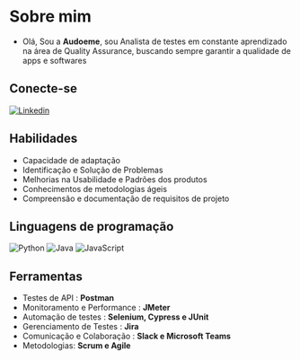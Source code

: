 # Sobre mim

- Olá, Sou a **Audoeme**, sou Analista de testes em constante aprendizado na área de Quality Assurance, buscando sempre garantir a qualidade de apps e softwares

## Conecte-se
[![Linkedin](https://img.shields.io/badge/LinkedIn-000?style=for-the-badge&logo=linkedin&logoColor=0E76A8)](https://www.linkedin.com/in/audoeme/)

## Habilidades
- Capacidade de adaptação
- Identificação e Solução de Problemas
- Melhorias na Usabilidade e Padrões dos produtos
- Conhecimentos de metodologias ágeis
- Compreensão e documentação de requisitos de projeto

## Linguagens de programação

![Python](https://img.shields.io/badge/Python-000?style=for-the-badge&logo=python)
![Java](https://img.shields.io/badge/Java-000?style=for-the-badge&logo=java)
![JavaScript](https://img.shields.io/badge/JavaScript-000?style=for-the-badge&logo=javascript)


## Ferramentas

- Testes de API :
**Postman**
- Monitoramento e Performance :
**JMeter**
- Automação de testes : 
**Selenium, Cypress e JUnit**
- Gerenciamento de Testes :
**Jira**
- Comunicação e Colaboração :
**Slack e Microsoft Teams**
- Metodologias: 
**Scrum e Agile**